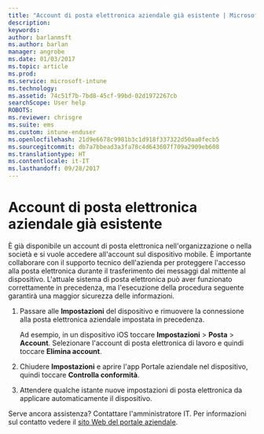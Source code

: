 ```yaml
---
title: "Account di posta elettronica aziendale già esistente | Microsoft Docs"
description: 
keywords: 
author: barlanmsft
ms.author: barlan
manager: angrobe
ms.date: 01/03/2017
ms.topic: article
ms.prod: 
ms.service: microsoft-intune
ms.technology: 
ms.assetid: 74c51f7b-7bd8-45cf-99bd-02d1972267cb
searchScope: User help
ROBOTS: 
ms.reviewer: chrisgre
ms.suite: ems
ms.custom: intune-enduser
ms.openlocfilehash: 21d9e6678c9981b3c1d918f337322d50aa0fecb5
ms.sourcegitcommit: db7a7bbead3a3fa78c4d643607f709a2909eb608
ms.translationtype: HT
ms.contentlocale: it-IT
ms.lasthandoff: 09/28/2017
---
```

# <a name="an-existing-company-email-account-was-found"></a>Account di posta elettronica aziendale già esistente

È già disponibile un account di posta elettronica nell'organizzazione o nella società e si vuole accedere all'account sul dispositivo mobile. È importante collaborare con il supporto tecnico dell'azienda per proteggere l'accesso alla posta elettronica durante il trasferimento dei messaggi dal mittente al dispositivo. L'attuale sistema di posta elettronica può aver funzionato correttamente in precedenza, ma l'esecuzione della procedura seguente garantirà una maggior sicurezza delle informazioni.

1.  Passare alle **Impostazioni** del dispositivo e rimuovere la connessione alla posta elettronica aziendale impostata in precedenza.

    Ad esempio, in un dispositivo iOS toccare **Impostazioni** > **Posta** > **Account**. Selezionare l'account di posta elettronica di lavoro e quindi toccare **Elimina account**.

2.  Chiudere **Impostazioni** e aprire l'app Portale aziendale nel dispositivo, quindi toccare **Controlla conformità**.

3.  Attendere qualche istante nuove impostazioni di posta elettronica da applicare automaticamente il dispositivo.

Serve ancora assistenza? Contattare l'amministratore IT. Per informazioni sul contatto vedere il [sito Web del portale aziendale](https://portal.manage.microsoft.com).
